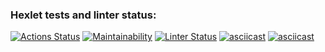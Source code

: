 ### Hexlet tests and linter status:
[![Actions Status](https://github.com/dutlov/python-project-lvl1/workflows/hexlet-check/badge.svg)](https://github.com/dutlov/python-project-lvl1/actions)
[![Maintainability](https://api.codeclimate.com/v1/badges/a99a88d28ad37a79dbf6/maintainability)](https://codeclimate.com/github/codeclimate/codeclimate/maintainability)
[![Linter Status](https://github.com/dutlov/python-project-lvl1/workflows/linter-check/badge.svg)](https://github.com/dutlov/python-project-lvl1/actions)
[![asciicast](https://asciinema.org/a/WyVUv3FE2GfzWE2NbCyImPdj4.svg)](https://asciinema.org/a/WyVUv3FE2GfzWE2NbCyImPdj4)
[![asciicast](https://asciinema.org/a/yDhx6k83Q3W666Noh1pZ4U7JH.svg)](https://asciinema.org/a/yDhx6k83Q3W666Noh1pZ4U7JH)

